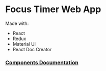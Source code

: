 # Focus Timer Web App

Made with:
+ React
+ Redux
+ Material UI
+ React Doc Creator

### [Components Documentation](./COMPONENTS.md)
